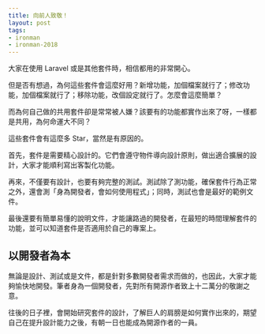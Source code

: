 ```yaml
---
title: 向前人致敬！
layout: post
tags:
- ironman
- ironman-2018
---
```


大家在使用 Laravel 或是其他套件時，相信都用的非常開心。

但是否有想過，為何這些套件會這麼好用？新增功能，加個檔案就行了；修改功能，加個檔案就行了；移除功能，改個設定就行了。怎麼會這麼簡單？

而為何自己做的共用套件卻是常常被人嫌？該要有的功能都實作出來了呀，一樣都是共用，為何命運大不同？

這些套件會有這麼多 Star，當然是有原因的。

首先，套件是需要精心設計的。它們會遵守物件導向設計原則，做出適合擴展的設計，大家才能順利寫出客製化功能。

再來，不僅要有設計，也要有夠完整的測試。測試除了測功能，確保套件行為正常之外，還會測「身為開發者，會如何使用程式」；同時，測試也會是最好的範例文件。

最後還要有簡單易懂的說明文件，才能讓路過的開發者，在最短的時間理解套件的功能，並可以知道套件是否適用於自己的專案上。

## 以開發者為本

無論是設計、測試或是文件，都是針對多數開發者需求而做的，也因此，大家才能夠愉快地開發。筆者身為一個開發者，先對所有開源作者致上十二萬分的敬謝之意。

往後的日子裡，會開始研究套件的設計，了解巨人的肩膀是如何實作出來的，期望自己在提升設計能力之後，有朝一日也能成為開源作者的一員。
